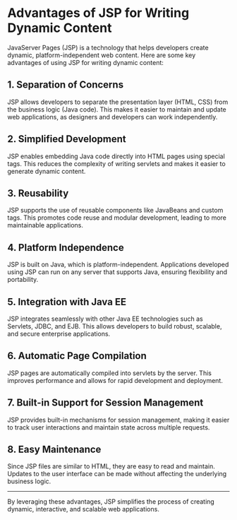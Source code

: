 # Advantages of JSP for Writing Dynamic Content

JavaServer Pages (JSP) is a technology that helps developers create dynamic, platform-independent web content. Here are some key advantages of using JSP for writing dynamic content:

## 1. Separation of Concerns

JSP allows developers to separate the presentation layer (HTML, CSS) from the business logic (Java code). This makes it easier to maintain and update web applications, as designers and developers can work independently.

## 2. Simplified Development

JSP enables embedding Java code directly into HTML pages using special tags. This reduces the complexity of writing servlets and makes it easier to generate dynamic content.

## 3. Reusability

JSP supports the use of reusable components like JavaBeans and custom tags. This promotes code reuse and modular development, leading to more maintainable applications.

## 4. Platform Independence

JSP is built on Java, which is platform-independent. Applications developed using JSP can run on any server that supports Java, ensuring flexibility and portability.

## 5. Integration with Java EE

JSP integrates seamlessly with other Java EE technologies such as Servlets, JDBC, and EJB. This allows developers to build robust, scalable, and secure enterprise applications.

## 6. Automatic Page Compilation

JSP pages are automatically compiled into servlets by the server. This improves performance and allows for rapid development and deployment.

## 7. Built-in Support for Session Management

JSP provides built-in mechanisms for session management, making it easier to track user interactions and maintain state across multiple requests.

## 8. Easy Maintenance

Since JSP files are similar to HTML, they are easy to read and maintain. Updates to the user interface can be made without affecting the underlying business logic.

---

By leveraging these advantages, JSP simplifies the process of creating dynamic, interactive, and scalable web applications.
